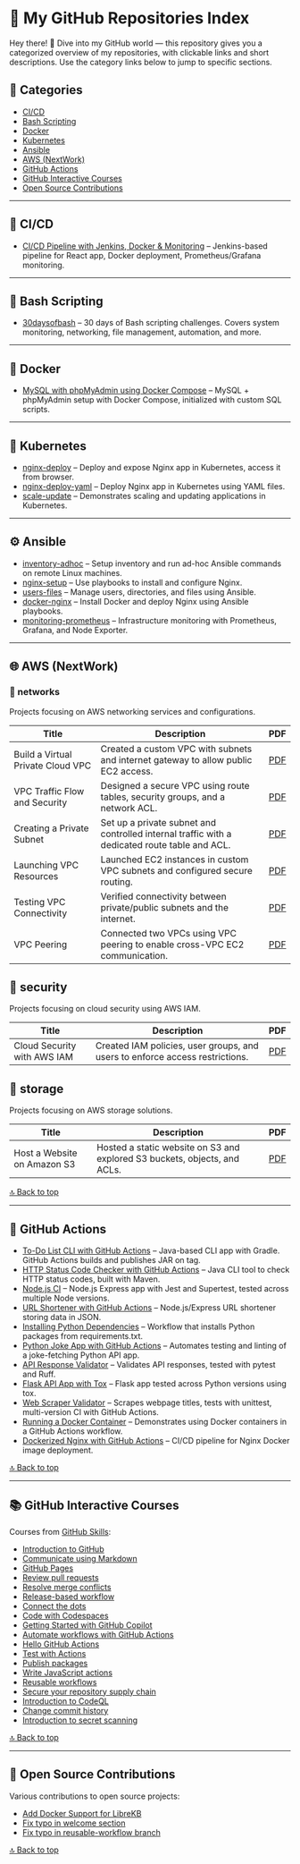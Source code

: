 # 📘 My GitHub Repositories Index

Hey there! 👋 Dive into my GitHub world — this repository gives you a categorized overview of my repositories, with clickable links and short descriptions. Use the category links below to jump to specific sections.

## 📂 Categories

- [CI/CD](#-cicd)
- [Bash Scripting](#-bash-scripting)
- [Docker](#-docker)
- [Kubernetes](#-kubernetes)
- [Ansible](#-ansible)
- [AWS (NextWork)](#-aws-nextwork)
- [GitHub Actions](#-github-actions)
- [GitHub Interactive Courses](#-github-interactive-courses)
- [Open Source Contributions](#-open-source-contributions)

---

## 🚀 CI/CD

- [CI/CD Pipeline with Jenkins, Docker & Monitoring](https://github.com/user/ci-cd-react-ecommerce) – Jenkins-based pipeline for React app, Docker deployment, Prometheus/Grafana monitoring.

---

## 🐚 Bash Scripting

- [30daysofbash](https://github.com/user/30daysofbash) – 30 days of Bash scripting challenges. Covers system monitoring, networking, file management, automation, and more.

---

## 🐳 Docker

- [MySQL with phpMyAdmin using Docker Compose](https://github.com/user/mysql-phpmyadmin-docker) – MySQL + phpMyAdmin setup with Docker Compose, initialized with custom SQL scripts.

---

## 🐙 Kubernetes

- [nginx-deploy](https://github.com/user/k8s-nginx-deploy-browser) – Deploy and expose Nginx app in Kubernetes, access it from browser.
- [nginx-deploy-yaml](https://github.com/user/k8s-nginx-deploy-yaml) – Deploy Nginx app in Kubernetes using YAML files.
- [scale-update](https://github.com/user/k8s-scale-update) – Demonstrates scaling and updating applications in Kubernetes.

---

## ⚙ Ansible

- [inventory-adhoc](https://github.com/user/ansible-inventory-adhoc) – Setup inventory and run ad-hoc Ansible commands on remote Linux machines.
- [nginx-setup](https://github.com/user/ansible-nginx-setup) – Use playbooks to install and configure Nginx.
- [users-files](https://github.com/user/ansible-users-files) – Manage users, directories, and files using Ansible.
- [docker-nginx](https://github.com/user/ansible-docker-nginx) – Install Docker and deploy Nginx using Ansible playbooks.
- [monitoring-prometheus](https://github.com/user/ansible-monitoring-prometheus) – Infrastructure monitoring with Prometheus, Grafana, and Node Exporter.

---

## 🌐 AWS (NextWork)

### 📁 networks
Projects focusing on AWS networking services and configurations.

| Title | Description | PDF |
|-------|-------------|-----|
| Build a Virtual Private Cloud VPC | Created a custom VPC with subnets and internet gateway to allow public EC2 access. | [PDF](./networks/01-legendary-aws-networks-vpc.pdf) |
| VPC Traffic Flow and Security | Designed a secure VPC using route tables, security groups, and a network ACL. | [PDF](./networks/02-legendary-aws-networks-security.pdf) |
| Creating a Private Subnet | Set up a private subnet and controlled internal traffic with a dedicated route table and ACL. | [PDF](./networks/03-legendary-aws-networks-private.pdf) |
| Launching VPC Resources | Launched EC2 instances in custom VPC subnets and configured secure routing. | [PDF](./networks/04-legendary-aws-networks-ec2.pdf) |
| Testing VPC Connectivity | Verified connectivity between private/public subnets and the internet. | [PDF](./networks/05-legendary-aws-networks-connectivity.pdf) |
| VPC Peering | Connected two VPCs using VPC peering to enable cross-VPC EC2 communication. | [PDF](./networks/06-legendary-aws-networks-peering.pdf) |

## 📁 security
Projects focusing on cloud security using AWS IAM.

| Title | Description | PDF |
|-------|-------------|-----|
| Cloud Security with AWS IAM | Created IAM policies, user groups, and users to enforce access restrictions. | [PDF](./security/01-legendary-aws-security-iam.pdf) |

## 📁 storage
Projects focusing on AWS storage solutions.

| Title | Description | PDF |
|-------|-------------|-----|
| Host a Website on Amazon S3 | Hosted a static website on S3 and explored S3 buckets, objects, and ACLs. | [PDF](./storage/01-legendary-aws-host-a-website-on-s3.pdf) |

[🔝 Back to top](#-categories)

---

## 🧲 GitHub Actions

- [To-Do List CLI with GitHub Actions](https://github.com/user/gh-actions-java-02) – Java-based CLI app with Gradle. GitHub Actions builds and publishes JAR on tag.
- [HTTP Status Code Checker with GitHub Actions](https://github.com/user/gh-actions-java-01) – Java CLI tool to check HTTP status codes, built with Maven.
- [Node.js CI](https://github.com/user/gh-actions-nodejs-01) – Node.js Express app with Jest and Supertest, tested across multiple Node versions.
- [URL Shortener with GitHub Actions](https://github.com/user/gh-actions-nodejs-02) – Node.js/Express URL shortener storing data in JSON.
- [Installing Python Dependencies](https://github.com/user/gh-actions-python-01) – Workflow that installs Python packages from requirements.txt.
- [Python Joke App with GitHub Actions](https://github.com/user/gh-actions-python-02) – Automates testing and linting of a joke-fetching Python API app.
- [API Response Validator](https://github.com/user/gh-actions-python-03) – Validates API responses, tested with pytest and Ruff.
- [Flask API App with Tox](https://github.com/user/gh-actions-python-04) – Flask app tested across Python versions using tox.
- [Web Scraper Validator](https://github.com/user/gh-actions-python-05) – Scrapes webpage titles, tests with unittest, multi-version CI with GitHub Actions.
- [Running a Docker Container](https://github.com/user/gh-actions-docker-01) – Demonstrates using Docker containers in a GitHub Actions workflow.
- [Dockerized Nginx with GitHub Actions](https://github.com/user/gh-actions-docker-02) – CI/CD pipeline for Nginx Docker image deployment.

[🔝 Back to top](#-categories)

---

## 📚 GitHub Interactive Courses

Courses from [GitHub Skills](https://skills.github.com/):

- [Introduction to GitHub](https://github.com/user/introduction-to-github)
- [Communicate using Markdown](https://github.com/user/communicate-using-markdown)
- [GitHub Pages](https://github.com/user/github-pages)
- [Review pull requests](https://github.com/user/review-pull-requests)
- [Resolve merge conflicts](https://github.com/user/resolve-merge-conflicts)
- [Release-based workflow](https://github.com/user/release-based-workflow)
- [Connect the dots](https://github.com/user/connect-the-dots)
- [Code with Codespaces](https://github.com/user/code-with-codespaces)
- [Getting Started with GitHub Copilot](https://github.com/user/getting-started-with-copilot)
- [Automate workflows with GitHub Actions](https://github.com/user/automate-workflows)
- [Hello GitHub Actions](https://github.com/user/hello-github-actions)
- [Test with Actions](https://github.com/user/test-with-actions)
- [Publish packages](https://github.com/user/publish-packages)
- [Write JavaScript actions](https://github.com/user/write-js-actions)
- [Reusable workflows](https://github.com/user/reusable-workflows)
- [Secure your repository supply chain](https://github.com/user/secure-supply-chain)
- [Introduction to CodeQL](https://github.com/user/introduction-to-codeql)
- [Change commit history](https://github.com/user/change-commit-history)
- [Introduction to secret scanning](https://github.com/user/introduction-to-secret-scanning)

[🔝 Back to top](#-categories)

---

## 🤝 Open Source Contributions

Various contributions to open source projects:

- [Add Docker Support for LibreKB](https://github.com/michaelstaake/LibreKB/pull/6)
- [Fix typo in welcome section](https://github.com/skills/reusable-workflows/pull/44)
- [Fix typo in reusable-workflow branch](https://github.com/skills/reusable-workflows/pull/45)

[🔝 Back to top](#-categories)

